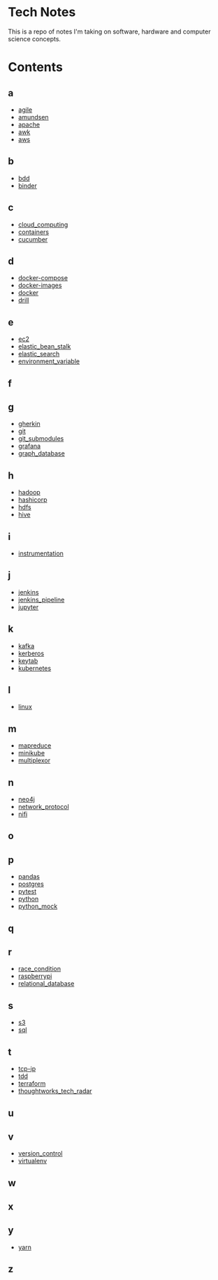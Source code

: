 <!-- ## What is ...?

## Links

## Tutorials

Embedded links
[1]: https://github.com/nchristie/tech_notes/blob/master/x/xxx.md -->


# Tech Notes
This is a repo of notes I'm taking on software, hardware and computer science concepts.

# Contents

## a
- [agile][agile]
- [amundsen][amundsen]
- [apache][apache]
- [awk][awk]
- [aws][aws]

## b
- [bdd][bdd]
- [binder][binder]

## c
- [cloud_computing][cloud_computing]
- [containers][containers]
- [cucumber][cucumber]

## d
- [docker-compose][docker-compose]
- [docker-images][docker-images]
- [docker][docker]
- [drill][drill]

## e
- [ec2][ec2]
- [elastic_bean_stalk][elastic_bean_stalk]
- [elastic_search][elastic_search]
- [environment_variable][environment_variable]

## f

## g
- [gherkin][gherkin]
- [git][git]
- [git_submodules][git_submodules]
- [grafana][grafana]
- [graph_database][graph_database]

## h
- [hadoop][hadoop]
- [hashicorp][hashicorp]
- [hdfs][hdfs]
- [hive][hive]

## i
- [instrumentation][instrumentation]

## j
- [jenkins][jenkins]
- [jenkins_pipeline][jenkins_pipeline]
- [jupyter][jupyter]

## k
- [kafka][kafka]
- [kerberos][kerberos]
- [keytab][keytab]
- [kubernetes][kubernetes]

## l
- [linux][linux]

## m
- [mapreduce][mapreduce]
- [minikube][minikube]
- [multiplexor][multiplexor]

## n
- [neo4j][neo4j]
- [network_protocol][network_protocol]
- [nifi][nifi]

## o

## p
- [pandas][pandas]
- [postgres][postgres]
- [pytest][pytest]
- [python][python]
- [python_mock][python_mock]

## q

## r
- [race_condition][race_condition]
- [raspberrypi][raspberrypi]
- [relational_database][relational_database]

## s
- [s3][s3]
- [sql][sql]

## t
- [tcp-ip][tcp-ip]
- [tdd][tdd]
- [terraform][terraform]
- [thoughtworks_tech_radar][thoughtworks_tech_radar]

## u

## v
- [version_control][version_control]
- [virtualenv][virtualenv]

## w

## x

## y
- [yarn][yarn]

## z

[agile]: https://github.com/nchristie/tech_notes/blob/master/a/agile.md
[amundsen]: https://github.com/nchristie/tech_notes/blob/master/a/amundsen.md
[apache]: https://github.com/nchristie/tech_notes/blob/master/a/apache.md
[awk]: https://github.com/nchristie/tech_notes/blob/master/a/awk.md
[aws]: https://github.com/nchristie/tech_notes/blob/master/a/aws.md
[bdd]: https://github.com/nchristie/tech_notes/blob/master/b/bdd.md
[binder]: https://github.com/nchristie/tech_notes/blob/master/b/binder.md
[cloud_computing]: https://github.com/nchristie/tech_notes/blob/master/c/cloud_computing.md
[containers]: https://github.com/nchristie/tech_notes/blob/master/c/containers.md
[cucumber]: https://github.com/nchristie/tech_notes/blob/master/c/cucumber.md
[docker-compose]: https://github.com/nchristie/tech_notes/blob/master/d/docker-compose.md
[docker-images]: https://github.com/nchristie/tech_notes/blob/master/d/docker-images.md
[docker]: https://github.com/nchristie/tech_notes/blob/master/d/docker.md
[drill]: https://github.com/nchristie/tech_notes/blob/master/d/drill.md
[ec2]: https://github.com/nchristie/tech_notes/blob/master/e/ec2.md
[elastic_bean_stalk]: https://github.com/nchristie/tech_notes/blob/master/e/elastic_bean_stalk.md
[elastic_search]: https://github.com/nchristie/tech_notes/blob/master/e/elastic_search.md
[environment_variable]: https://github.com/nchristie/tech_notes/blob/master/e/environment_variable.md
[gherkin]: https://github.com/nchristie/tech_notes/blob/master/g/gherkin.md
[git]: https://github.com/nchristie/tech_notes/blob/master/g/git.md
[git_submodules]: https://github.com/nchristie/tech_notes/blob/master/g/git_submodules.md
[grafana]: https://github.com/nchristie/tech_notes/blob/master/g/grafana.md
[graph_database]: https://github.com/nchristie/tech_notes/blob/master/g/graph_database.md
[hadoop]: https://github.com/nchristie/tech_notes/blob/master/h/hadoop.md
[hashicorp]: https://github.com/nchristie/tech_notes/blob/master/h/hashicorp.md
[hdfs]: https://github.com/nchristie/tech_notes/blob/master/h/hdfs.md
[hive]: https://github.com/nchristie/tech_notes/blob/master/h/hive.md
[instrumentation]: https://github.com/nchristie/tech_notes/blob/master/i/instrumentation.md
[jenkins]: https://github.com/nchristie/tech_notes/blob/master/j/jenkins.md
[jenkins_pipeline]: https://github.com/nchristie/tech_notes/blob/master/j/jenkins_pipeline.md
[jupyter]: https://github.com/nchristie/tech_notes/blob/master/j/jupyter.md
[kafka]: https://github.com/nchristie/tech_notes/blob/master/k/kafka.md
[kerberos]: https://github.com/nchristie/tech_notes/blob/master/k/kerberos.md
[keytab]: https://github.com/nchristie/tech_notes/blob/master/k/keytab.md
[kubernetes]: https://github.com/nchristie/tech_notes/blob/master/k/kubernetes.md
[linux]: https://github.com/nchristie/tech_notes/blob/master/l/linux.md
[mapreduce]: https://github.com/nchristie/tech_notes/blob/master/m/mapreduce.md
[minikube]: https://github.com/nchristie/tech_notes/blob/master/m/minikube.md
[multiplexor]: https://github.com/nchristie/tech_notes/blob/master/m/multiplexor.md
[neo4j]: https://github.com/nchristie/tech_notes/blob/master/n/neo4j.md
[network_protocol]: https://github.com/nchristie/tech_notes/blob/master/n/network_protocol.md
[nifi]: https://github.com/nchristie/tech_notes/blob/master/n/nifi.md
[pandas]: https://github.com/nchristie/tech_notes/blob/master/p/pandas.md
[postgres]: https://github.com/nchristie/tech_notes/blob/master/p/postgres.md
[pytest]: https://github.com/nchristie/tech_notes/blob/master/p/pytest.md
[python]: https://github.com/nchristie/tech_notes/blob/master/p/python.md
[python_mock]: https://github.com/nchristie/tech_notes/blob/master/p/python_mock.md
[race_condition]: https://github.com/nchristie/tech_notes/blob/master/r/race_condition.md
[raspberrypi]: https://github.com/nchristie/tech_notes/blob/master/r/raspberrypi.md
[relational_database]: https://github.com/nchristie/tech_notes/blob/master/r/relational_database.md
[s3]: https://github.com/nchristie/tech_notes/blob/master/s/s3.md
[sql]: https://github.com/nchristie/tech_notes/blob/master/s/sql.md
[tcp-ip]: https://github.com/nchristie/tech_notes/blob/master/t/tcp-ip.md
[tdd]: https://github.com/nchristie/tech_notes/blob/master/t/tdd.md
[terraform]: https://github.com/nchristie/tech_notes/blob/master/t/terraform.md
[thoughtworks_tech_radar]: https://github.com/nchristie/tech_notes/blob/master/t/thoughtworks_tech_radar.md
[version_control]: https://github.com/nchristie/tech_notes/blob/master/v/version_control.md
[virtualenv]: https://github.com/nchristie/tech_notes/blob/master/v/virtualenv.md
[yarn]: https://github.com/nchristie/tech_notes/blob/master/y/yarn.md
